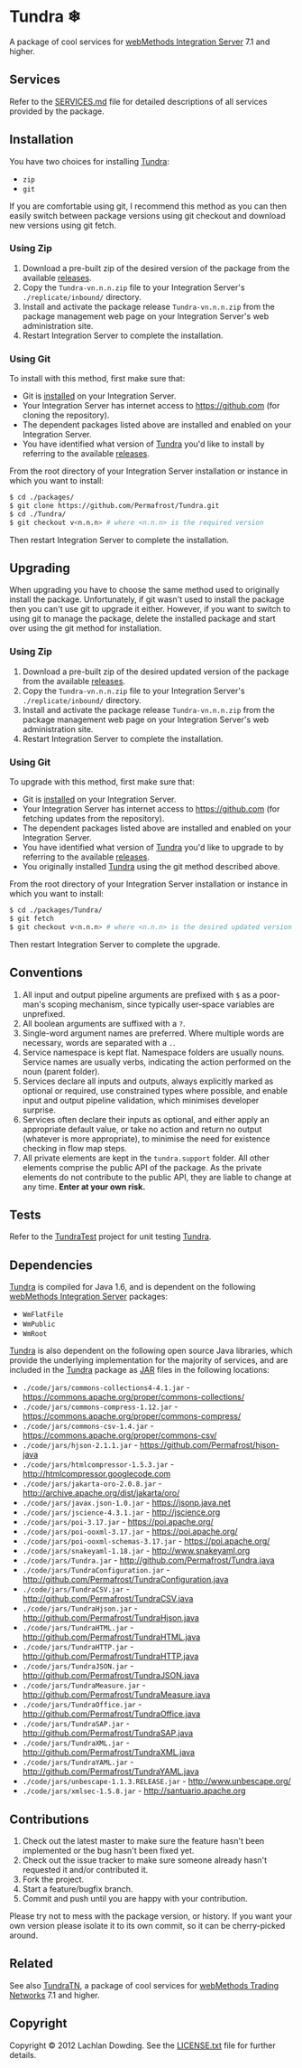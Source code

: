 # Tundra ❄

A package of cool services for [webMethods Integration Server] 7.1
and higher.

## Services

Refer to the [SERVICES.md] file for detailed descriptions of all
services provided by the package.

## Installation

You have two choices for installing [Tundra]:

* `zip`
* `git`

If you are comfortable using git, I recommend this method as you can
then easily switch between package versions using git checkout and
download new versions using git fetch.

### Using Zip

1. Download a pre-built zip of the desired version of the package
   from the available [releases].
2. Copy the `Tundra-vn.n.n.zip` file to your Integration Server's
   `./replicate/inbound/` directory.
3. Install and activate the package release `Tundra-vn.n.n.zip` from
   the package management web page on your Integration Server's web
   administration site.
4. Restart Integration Server to complete the installation.

### Using Git

To install with this method, first make sure that:

* Git is [installed](http://git-scm.com/downloads) on your
  Integration Server.
* Your Integration Server has internet access to https://github.com
  (for cloning the repository).
* The dependent packages listed above are installed and enabled on
  your Integration Server.
* You have identified what version of [Tundra] you'd like to install
  by referring to the available [releases].

From the root directory of your Integration Server installation or
instance in which you want to install:

```sh
$ cd ./packages/
$ git clone https://github.com/Permafrost/Tundra.git
$ cd ./Tundra/
$ git checkout v<n.n.n> # where <n.n.n> is the required version
```

Then restart Integration Server to complete the installation.

## Upgrading

When upgrading you have to choose the same method used to originally
install the package. Unfortunately, if git wasn't used to install
the package then you can't use git to upgrade it either. However, if
you want to switch to using git to manage the package, delete the
installed package and start over using the git method for
installation.

### Using Zip

1. Download a pre-built zip of the desired updated version of the
   package from the available [releases].
2. Copy the `Tundra-vn.n.n.zip` file to your Integration Server's
   `./replicate/inbound/` directory.
3. Install and activate the package release `Tundra-vn.n.n.zip` from
   the package management web page on your Integration Server's web
   administration site.
4. Restart Integration Server to complete the installation.

### Using Git

To upgrade with this method, first make sure that:

* Git is [installed](http://git-scm.com/downloads) on your
  Integration Server.
* Your Integration Server has internet access to https://github.com
  (for fetching updates from the repository).
* The dependent packages listed above are installed and enabled on
  your Integration Server.
* You have identified what version of [Tundra] you'd like to upgrade
  to by referring to the available [releases].
* You originally installed [Tundra] using the git method described
  above.

From the root directory of your Integration Server installation or
instance in which you want to install:

```sh
$ cd ./packages/Tundra/
$ git fetch
$ git checkout v<n.n.n> # where <n.n.n> is the desired updated version
```

Then restart Integration Server to complete the upgrade.

## Conventions

1. All input and output pipeline arguments are prefixed with `$` as
   a poor-man's scoping mechanism, since typically user-space
   variables are unprefixed.
2. All boolean arguments are suffixed with a `?`.
3. Single-word argument names are preferred. Where multiple words are
   necessary, words are separated with a `.`.
4. Service namespace is kept flat. Namespace folders are usually
   nouns. Service names are usually verbs, indicating the action
   performed on the noun (parent folder).
5. Services declare all inputs and outputs, always explicitly marked
   as optional or required, use constrained types where possible,
   and enable input and output pipeline validation, which minimises
   developer surprise.
6. Services often declare their inputs as optional, and either apply
   an appropriate default value, or take no action and return no
   output (whatever is more appropriate), to minimise the need for
   existence checking in flow map steps.
7. All private elements are kept in the `tundra.support` folder. All
   other elements comprise the public API of the package. As the
   private elements do not contribute to the public API, they are
   liable to change at any time. **Enter at your own risk.**

## Tests

Refer to the [TundraTest] project for unit testing [Tundra].

## Dependencies

[Tundra] is compiled for Java 1.6, and is dependent on the following
[webMethods Integration Server] packages:

* `WmFlatFile`
* `WmPublic`
* `WmRoot`

[Tundra] is also dependent on the following open source Java
libraries, which provide the underlying implementation for the
majority of services, and are included in the [Tundra] package as
[JAR] files in the following locations:

* `./code/jars/commons-collections4-4.1.jar` - https://commons.apache.org/proper/commons-collections/
* `./code/jars/commons-compress-1.12.jar` - https://commons.apache.org/proper/commons-compress/
* `./code/jars/commons-csv-1.4.jar` - https://commons.apache.org/proper/commons-csv/
* `./code/jars/hjson-2.1.1.jar` - https://github.com/Permafrost/hjson-java
* `./code/jars/htmlcompressor-1.5.3.jar` - http://htmlcompressor.googlecode.com
* `./code/jars/jakarta-oro-2.0.8.jar` - http://archive.apache.org/dist/jakarta/oro/
* `./code/jars/javax.json-1.0.jar` - https://jsonp.java.net
* `./code/jars/jscience-4.3.1.jar` - http://jscience.org
* `./code/jars/poi-3.17.jar` - https://poi.apache.org/
* `./code/jars/poi-ooxml-3.17.jar` - https://poi.apache.org/
* `./code/jars/poi-ooxml-schemas-3.17.jar` - https://poi.apache.org/
* `./code/jars/snakeyaml-1.18.jar` - http://www.snakeyaml.org
* `./code/jars/Tundra.jar` - http://github.com/Permafrost/Tundra.java
* `./code/jars/TundraConfiguration.jar` - http://github.com/Permafrost/TundraConfiguration.java
* `./code/jars/TundraCSV.jar` - http://github.com/Permafrost/TundraCSV.java
* `./code/jars/TundraHjson.jar` - http://github.com/Permafrost/TundraHjson.java
* `./code/jars/TundraHTML.jar` - http://github.com/Permafrost/TundraHTML.java
* `./code/jars/TundraHTTP.jar` - http://github.com/Permafrost/TundraHTTP.java
* `./code/jars/TundraJSON.jar` - http://github.com/Permafrost/TundraJSON.java
* `./code/jars/TundraMeasure.jar` - http://github.com/Permafrost/TundraMeasure.java
* `./code/jars/TundraOffice.jar` - http://github.com/Permafrost/TundraOffice.java
* `./code/jars/TundraSAP.jar` - http://github.com/Permafrost/TundraSAP.java
* `./code/jars/TundraXML.jar` - http://github.com/Permafrost/TundraXML.java
* `./code/jars/TundraYAML.jar` - http://github.com/Permafrost/TundraYAML.java
* `./code/jars/unbescape-1.1.3.RELEASE.jar` - http://www.unbescape.org/
* `./code/jars/xmlsec-1.5.8.jar` - http://santuario.apache.org

## Contributions

1. Check out the latest master to make sure the feature hasn't been
   implemented or the bug hasn't been fixed yet.
2. Check out the issue tracker to make sure someone already hasn't
   requested it and/or contributed it.
3. Fork the project.
4. Start a feature/bugfix branch.
5. Commit and push until you are happy with your contribution.

Please try not to mess with the package version, or history. If you
want your own version please isolate it to its own commit, so it can
be cherry-picked around.

## Related

See also [TundraTN], a package of cool services for [webMethods
Trading Networks] 7.1 and higher.

## Copyright

Copyright &copy; 2012 Lachlan Dowding. See the [LICENSE.txt] file for
further details.

[Apache Santuario]: <http://santuario.apache.org/>
[JAR]: <http://en.wikipedia.org/wiki/JAR_(file_format)>
[LICENSE.txt]: <https://raw.githubusercontent.com/Permafrost/Tundra/master/LICENSE.txt>
[releases]: <https://github.com/Permafrost/Tundra/releases>
[SERVICES.md]: <https://github.com/Permafrost/Tundra/blob/master/SERVICES.md>
[Tundra]: <https://github.com/Permafrost/Tundra>
[TundraTest]: <https://github.com/Permafrost/TundraTest>
[TundraTN]: <https://github.com/Permafrost/TundraTN>
[Tundra.java]: <https://github.com/Permafrost/Tundra.java>
[TundraCSV.java]: <https://github.com/Permafrost/TundraCSV.java>
[TundraHTML.java]: <https://github.com/Permafrost/TundraHTML.java>
[TundraHTTP.java]: <https://github.com/Permafrost/TundraHTTP.java>
[TundraJSON.java]: <https://github.com/Permafrost/TundraJSON.java>
[TundraXML.java]: <https://github.com/Permafrost/TundraXML.java>
[TundraYAML.java]: <https://github.com/Permafrost/TundraYAML.java>
[webMethods Integration Server]: <http://www.softwareag.com/corporate/products/wm/integration/products/ai/overview/default.asp>
[webMethods Trading Networks]: <http://www.softwareag.com/corporate/products/wm/integration/products/b2b/overview/default.asp>

